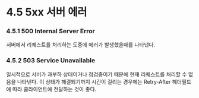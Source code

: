 # 4.5 5xx 서버 에러

### 4.5.1 500 Internal Server Error

서버에서 리퀘스트를 처리하는 도중에 에러가 발생했을때를 나타낸다.

### 4.5.2 503 Service Unavailable

일시적으로 서버가 과부하 상태이거나 점검중이기 때문에 현재 리퀘스트를 처리할 수 없음을 나타낸다. 이 상태가 해결되기까지 시간이 걸리는 경우에는 Retry-After 헤더필드에 따라 클라이언트에 전달하는 것이 좋다.



